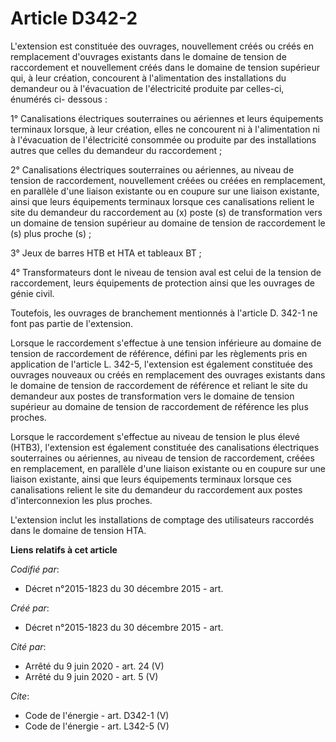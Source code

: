 # Article D342-2

L'extension est constituée des ouvrages, nouvellement créés ou créés en remplacement d'ouvrages existants dans le domaine de
tension de raccordement et nouvellement créés dans le domaine de tension supérieur qui, à leur création, concourent à
l'alimentation des installations du demandeur ou à l'évacuation de l'électricité produite par celles-ci, énumérés ci-
dessous :

1° Canalisations électriques souterraines ou aériennes et leurs équipements terminaux lorsque, à leur création, elles ne
concourent ni à l'alimentation ni à l'évacuation de l'électricité consommée ou produite par des installations autres que
celles du demandeur du raccordement ; 

2° Canalisations électriques souterraines ou aériennes, au niveau de tension de raccordement, nouvellement créées ou créées
en remplacement, en parallèle d'une liaison existante ou en coupure sur une liaison existante, ainsi que leurs équipements
terminaux lorsque ces canalisations relient le site du demandeur du raccordement au (x) poste (s) de transformation vers un
domaine de tension supérieur au domaine de tension de raccordement le (s) plus proche (s) ; 

3° Jeux de barres HTB et HTA et tableaux BT ; 

4° Transformateurs dont le niveau de tension aval est celui de la tension de raccordement, leurs équipements de protection
ainsi que les ouvrages de génie civil. 

Toutefois, les ouvrages de branchement mentionnés à l'article D. 342-1 ne font pas partie de l'extension.

Lorsque le raccordement s'effectue à une tension inférieure au domaine de tension de raccordement de référence, défini par
les règlements pris en application de l'article L. 342-5, l'extension est également constituée des ouvrages nouveaux ou créés
en remplacement des ouvrages existants dans le domaine de tension de raccordement de référence et reliant le site du
demandeur aux postes de transformation vers le domaine de tension supérieur au domaine de tension de raccordement de
référence les plus proches.

Lorsque le raccordement s'effectue au niveau de tension le plus élevé (HTB3), l'extension est également constituée des
canalisations électriques souterraines ou aériennes, au niveau de tension de raccordement, créées en remplacement, en
parallèle d'une liaison existante ou en coupure sur une liaison existante, ainsi que leurs équipements terminaux lorsque ces
canalisations relient le site du demandeur du raccordement aux postes d'interconnexion les plus proches. 

L'extension inclut les installations de comptage des utilisateurs raccordés dans le domaine de tension HTA.

**Liens relatifs à cet article**

_Codifié par_:

  - Décret n°2015-1823 du 30 décembre 2015 - art.

_Créé par_:

  - Décret n°2015-1823 du 30 décembre 2015 - art.

_Cité par_:

  - Arrêté du 9 juin 2020 - art. 24 (V)
  - Arrêté du 9 juin 2020 - art. 5 (V)

_Cite_:

  - Code de l'énergie - art. D342-1 (V)
  - Code de l'énergie - art. L342-5 (V)
